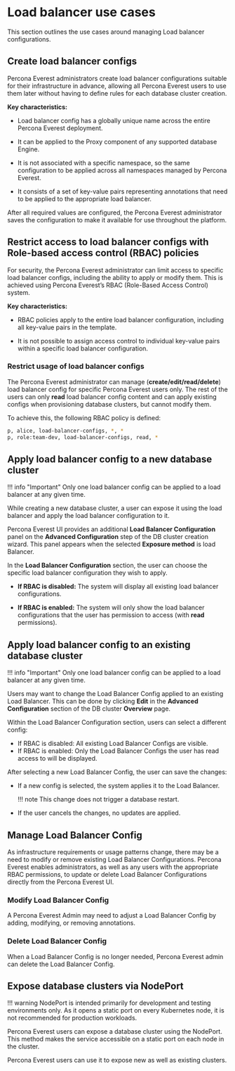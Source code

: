 # Load balancer use cases

This section outlines the use cases around managing Load balancer configurations.


## Create load balancer configs

Percona Everest administrators create load balancer configurations suitable for their infrastructure in advance, allowing all Percona Everest users to use them later without having to define rules for each database cluster creation.

**Key characteristics:**

-  Load balancer config has a globally unique name across the entire Percona Everest deployment.

- It can be applied to the Proxy component of any supported database Engine.

- It is not associated with a specific namespace, so the same configuration to be applied across all namespaces managed by Percona Everest.

- It consists of a set of key-value pairs representing annotations that need to be applied to the appropriate load balancer.


After all required values are configured, the Percona Everest administrator saves the configuration to make it available for use throughout the platform.


## Restrict access to load balancer configs with Role-based access control (RBAC) policies

For security, the Percona Everest administrator can limit access to specific load balancer configs, including the ability to apply or modify them. This is achieved using Percona Everest’s RBAC (Role-Based Access Control) system.

**Key characteristics:**

- RBAC policies apply to the entire load balancer configuration, including all key-value pairs in the template.

- It is not possible to assign access control to individual key-value pairs within a specific load balancer configuration.

### Restrict usage of load balancer configs

The Percona Everest administrator can manage (**create/edit/read/delete**) load balancer config for specific Percona Everest users only. The rest of the users can only **read** load balancer config content and can apply existing configs when provisioning database clusters, but cannot modify them.

To achieve this, the following RBAC policy is defined:

```sh
p, alice, load-balancer-configs, *, *
p, role:team-dev, load-balancer-configs, read, *

```

## Apply load balancer config to a new database cluster

!!! info "Important"
    Only one load balancer config can be applied to a load balancer at any given time.

While creating a new database cluster, a user can expose it using the load balancer and apply the load balancer configuration to it.

Percona Everest UI provides an additional **Load Balancer Configuration** panel on the **Advanced Configuration** step of the DB cluster creation wizard. This panel appears when the selected **Exposure method** is load Balancer. 

In the **Load Balancer Configuration** section, the user can choose the specific load balancer configuration they wish to apply. 

- **If RBAC is disabled:** The system will display all existing load balancer configurations.

- **If RBAC is enabled:** The system will only show the load balancer configurations that the user has permission to access (with **read** permissions).


## Apply load balancer config to an existing database cluster

!!! info "Important"
    Only one load balancer config can be applied to a load balancer at any given time.

Users may want to change the Load Balancer Config applied to an existing Load Balancer. This can be done by clicking **Edit** in the **Advanced Configuration** section of the DB cluster **Overview** page.

Within the Load Balancer Configuration section, users can select a different config:

- If RBAC is disabled: All existing Load Balancer Configs are visible.
- If RBAC is enabled: Only the Load Balancer Configs the user has read access to will be displayed.

After selecting a new Load Balancer Config, the user can save the changes:

- If a new config is selected, the system applies it to the Load Balancer.

    !!! note
        This change does not trigger a database restart.

- If the user cancels the changes, no updates are applied.

## Manage Load Balancer Config

As infrastructure requirements or usage patterns change, there may be a need to modify or remove existing Load Balancer Configurations. Percona Everest enables administrators, as well as any users with the appropriate RBAC permissions, to update or delete Load Balancer Configurations directly from the Percona Everest UI.


### Modify Load Balancer Config

A Percona Everest Admin may need to adjust a Load Balancer Config by adding, modifying, or removing annotations.

### Delete Load Balancer Config

When a Load Balancer Config is no longer needed, Percona Everest admin can delete the Load Balancer Config.


##  Expose database clusters via NodePort

!!! warning
    NodePort is intended primarily for development and testing environments only. As it opens a static port on every Kubernetes node, it is not recommended for production workloads.

Percona Everest users can expose a database cluster using the NodePort. This method makes the service accessible on a static port on each node in the cluster.

Percona Everest users can use it to expose new as well as existing clusters.









